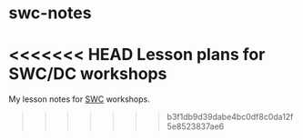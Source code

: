 # swc-notes
<<<<<<< HEAD
Lesson plans for SWC/DC workshops
=======
My lesson notes for [SWC](https://software-carpentry.org/) workshops.
>>>>>>> b3f1db9d39dabe4bc0df8c0da12f5e8523837ae6
